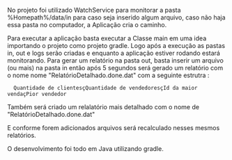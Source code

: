 No projeto foi utilizado WatchService para monitorar a pasta %Homepath%/data/in para caso seja inserido algum arquivo, caso não haja essa pasta no computador, a Aplicação cria o caminho.

Para executar a aplicação basta executar a Classe main em uma idea importando o projeto como projeto gradle. Logo após a execução as pastas in, out e logs serão criadas e enquanto a aplicação 
estiver rodando estará monitorando. Para gerar um relatório na pasta out, basta inserir um arquivo (ou mais)
na pasta in então após 5 segundos será gerado um relatório com o nome nome "RelatórioDetalhado.done.dat" com a seguinte estrutra :
      
      Quantidade de clientesçQuantidade de vendedoresçId da maior vendaçPior vendedor
      
Também será criado um relalatório mais detalhado com o nome de "RelatórioDetalhado.done.dat"

E conforme forem adicionados arquivos será recalculado nesses mesmos relatórios.

O desenvolvimento foi todo em Java utilizando gradle.

